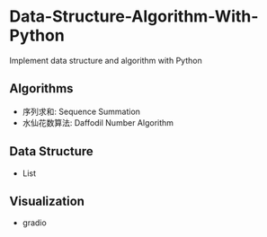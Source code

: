 # Data-Structure-Algorithm-With-Python

Implement data structure and algorithm with Python

## Algorithms

- 序列求和: Sequence Summation
- 水仙花数算法: Daffodil Number Algorithm

## Data Structure

- List

## Visualization

- gradio
